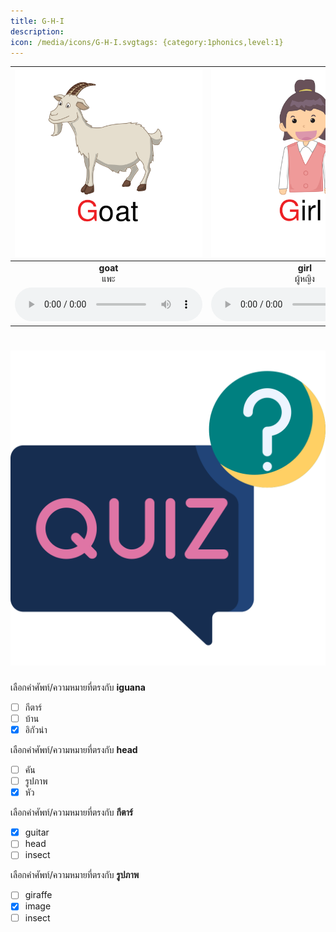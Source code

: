 ```yaml
---
title: G-H-I
description: 
icon: /media/icons/G-H-I.svgtags: {category:1phonics,level:1}
---
```

<div class="carrousel">


|![](/media/img/G-H-I/goat.svg)|![](/media/img/G-H-I/girl.svg)|![](/media/img/G-H-I/guitar.svg)|![](/media/img/G-H-I/giraffe.svg)|![](/media/img/G-H-I/gym.svg)|![](/media/img/G-H-I/ginger.svg)|![](/media/img/G-H-I/house.svg)|![](/media/img/G-H-I/head.svg)|![](/media/img/G-H-I/hat.svg)|![](/media/img/G-H-I/horse.svg)|![](/media/img/G-H-I/hen.svg)|![](/media/img/G-H-I/hamburger.svg)|![](/media/img/G-H-I/icecream.svg)|![](/media/img/G-H-I/insect.svg)|![](/media/img/G-H-I/image.svg)|![](/media/img/G-H-I/ink.svg)|![](/media/img/G-H-I/iguana.svg)|![](/media/img/G-H-I/itch.svg)|
| :----: | :----: | :----: | :----: | :----: | :----: | :----: | :----: | :----: | :----: | :----: | :----: | :----: | :----: | :----: | :----: | :----: | :----: |
|**goat**<br>แพะ|**girl**<br>ผู้หญิง|**guitar**<br>กีตาร์|**giraffe**<br>ยีราฟ|**gym**<br>ยิม|**ginger**<br>ขิง|**house**<br>บ้าน|**head**<br>หัว|**hat**<br>หมวก|**horse**<br>ม้า|**hen**<br>แม่ไก่|**hamburger**<br>แฮมเบอร์เกอร์|**icecream**<br>ไอศกรีม|**insect**<br>แมลง|**image**<br>รูปภาพ|**ink**<br>หมึก|**iguana**<br>อิกัวน่า|**itch**<br>คัน|
|![](/media/audio/goat.mp3)|![](/media/audio/girl.mp3)|![](/media/audio/guitar.mp3)|![](/media/audio/giraffe.mp3)|![](/media/audio/gym.mp3)|![](/media/audio/ginger.mp3)|![](/media/audio/house.mp3)|![](/media/audio/head.mp3)|![](/media/audio/hat.mp3)|![](/media/audio/horse.mp3)|![](/media/audio/hen.mp3)|![](/media/audio/hamburger.mp3)|![](/media/audio/icecream.mp3)|![](/media/audio/insect.mp3)|![](/media/audio/image.mp3)|![](/media/audio/ink.mp3)|![](/media/audio/iguana.mp3)|![](/media/audio/itch.mp3)|

</div>



# ![icon](/media/icons/quiz.svg) 


 เลือกคำศัพท์/ความหมายที่ตรงกับ **iguana**
 - [ ] กีตาร์
 - [ ] บ้าน
 - [x] อิกัวน่า

 เลือกคำศัพท์/ความหมายที่ตรงกับ **head**
 - [ ] คัน
 - [ ] รูปภาพ
 - [x] หัว

 เลือกคำศัพท์/ความหมายที่ตรงกับ **กีตาร์**
 - [x] guitar
 - [ ] head
 - [ ] insect

 เลือกคำศัพท์/ความหมายที่ตรงกับ **รูปภาพ**
 - [ ] giraffe
 - [x] image
 - [ ] insect
